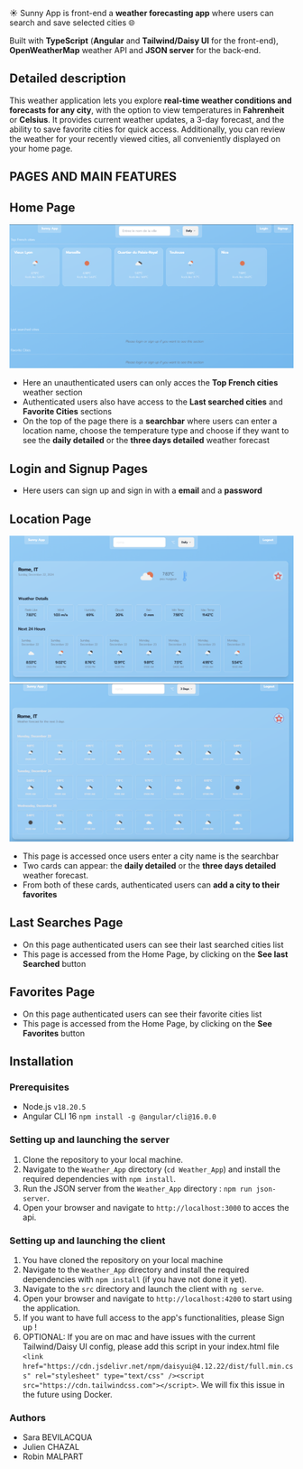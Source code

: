 ☀️ Sunny App is front-end a **weather forecasting app** where users can search and save selected cities 🌐 

Built with **TypeScript** (**Angular** and **Tailwind/Daisy UI** for the front-end), **OpenWeatherMap** weather API and **JSON server** for the back-end.


## Detailed description

This weather application lets you explore **real-time weather conditions and forecasts for any city**, with the option to view temperatures in **Fahrenheit** or **Celsius**. It provides current weather updates, a 3-day forecast, and the ability to save favorite cities for quick access. Additionally, you can review the weather for your recently viewed cities, all conveniently displayed on your home page.

## PAGES AND MAIN FEATURES

## Home Page
![Home](./Assets/home.png)

- Here an unauthenticated users can only acces the **Top French cities** weather section
- Authenticated users also have access to the **Last searched cities** and **Favorite Cities** sections
- On the top of the page there is a **searchbar** where users can enter a location name, choose the temperature type and choose if they want to see the **daily detailed** or the **three days detailed** weather forecast

## Login and Signup Pages
- Here users can sign up and sign in with a **email** and a **password**

## Location Page
![Home](./Assets/daily-card.png)
![Home](./Assets/3-days-card.png)
- This page is accessed once users enter a city name is the searchbar
- Two cards can appear: the  **daily detailed** or the **three days detailed** weather forecast.
- From both of these cards, authenticated users can **add a city to their favorites**

## Last Searches Page
- On this page authenticated users can see their last searched cities list
- This page is accessed from the Home Page, by clicking on the **See last Searched** button

## Favorites Page
- On this page authenticated users can see their favorite cities list
- This page is accessed from the Home Page, by clicking on the **See Favorites** button


## Installation

### Prerequisites

-  Node.js `v18.20.5`
- Angular CLI 16 `npm install -g @angular/cli@16.0.0`

### Setting up and launching the server
1. Clone the repository to your local machine.
2. Navigate to the `Weather_App` directory  (`cd Weather_App`) and install the required dependencies with `npm install`.
3. Run the JSON server from the `Weather_App` directory : `npm run json-server`.
4. Open your browser and navigate to `http://localhost:3000` to acces the api.

### Setting up and launching the client
1. You have cloned the repository on your local machine
2. Navigate to the `Weather_App` directory and install the required dependencies with `npm install` (if you have not done it yet).
3. Navigate to the `src` directory and launch the client with `ng serve`.
4. Open your browser and navigate to `http://localhost:4200` to start using the application.
5. If you want to have full access to the app's functionalities, please Sign up !
6. OPTIONAL: If you are on mac and have issues with the current Tailwind/Daisy UI config, please add this script in your index.html file `<link href="https://cdn.jsdelivr.net/npm/daisyui@4.12.22/dist/full.min.css" rel="stylesheet" type="text/css" /><script src="https://cdn.tailwindcss.com"></script>`. We will fix this issue in the future using Docker.

### Authors

- Sara BEVILACQUA
- Julien CHAZAL
- Robin MALPART
